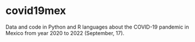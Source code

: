 # covid19mex
Data and code in Python and R languages about the COVID-19 pandemic in Mexico from year 2020 to 2022 (September, 17).
